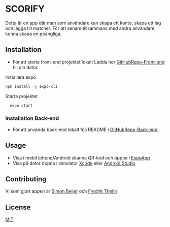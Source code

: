 # SCORIFY

Detta är en app där man som användare kan skapa ett konto, skapa ett lag och lägga till matcher.
För att senare tillsammans med andra användare kunna skapa en poängliga.

## Installation

- För att starta front-end projektet lokalt
  Ladda ner [GitHubRepo-Front-end](https://github.com/FThelin/mitt-lag---frontend) till din dator.

Installera expo

```bash
npm install -g expo-cli
```

Starta projektet

```bash
  expo start
```

### Installation Back-end

- För att använda back-end lokalt följ README i [GitHubRepo-Back-end](https://github.com/FThelin/mitt-lag---backend)

## Usage

- Visa i mobil Iphone/Android skanna QR-kod och öppna i [ExpoApp](https://expo.io/tools)
- Visa på dator öppna i simulator [Xcode](https://developer.apple.com/xcode/) eller [Android Studio](https://developer.android.com/studio)

## Contributing

Vi som gjort appen är [Simon Beijer](https://github.com/simonbeijer) och [Fredrik Thelin](https://github.com/FThelin)

## License

[MIT](https://choosealicense.com/licenses/mit/)
